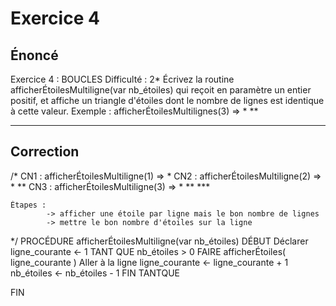 # Exercice 4

## Énoncé
Exercice 4 : BOUCLES
Difficulté : 2*
Écrivez la routine afficherÉtoilesMultiligne(var nb_étoiles) qui reçoit en paramètre un entier positif, et affiche un triangle d'étoiles dont le nombre de lignes est identique à cette valeur.
Exemple : afficherÉtoilesMultilignes(3) =>
*
**
*** 


## Correction
/*
    CN1 : afficherÉtoilesMultiligne(1) => *
    CN2 : afficherÉtoilesMultiligne(2) =>   *
                                            **
    CN3 : afficherÉtoilesMultiligne(3) =>   *
                                            **
                                            ***

    Étapes : 
            -> afficher une étoile par ligne mais le bon nombre de lignes
            -> mettre le bon nombre d'étoiles sur la ligne
*/
PROCÉDURE afficherÉtoilesMultiligne(var nb_étoiles)
DÉBUT
    Déclarer ligne_courante <- 1
    TANT QUE nb_étoiles > 0 FAIRE
        afficherÉtoiles( ligne_courante )
        Aller à la ligne
        ligne_courante <- ligne_courante + 1
        nb_étoiles <- nb_étoiles - 1
    FIN TANTQUE

FIN